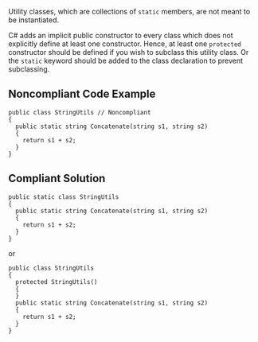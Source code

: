 Utility classes, which are collections of `static` members, are not meant to be instantiated.
 
C# adds an implicit public constructor to every class which does not explicitly define at least one constructor. Hence, at least one `protected` constructor should be defined if you wish to subclass this utility class. Or the `static` keyword should be added to the class declaration to prevent subclassing.
 
## Noncompliant Code Example

    public class StringUtils // Noncompliant
    {
      public static string Concatenate(string s1, string s2)
      {
        return s1 + s2;
      }
    }

## Compliant Solution

    public static class StringUtils
    {
      public static string Concatenate(string s1, string s2)
      {
        return s1 + s2;
      }
    }

or

    public class StringUtils
    {
      protected StringUtils()
      {
      }
      public static string Concatenate(string s1, string s2)
      {
        return s1 + s2;
      }
    }